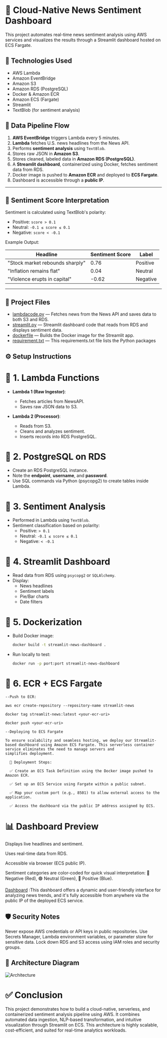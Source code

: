 # 📰 Cloud-Native News Sentiment Dashboard

This project automates real-time news sentiment analysis using AWS services and visualizes the results through a Streamlit dashboard hosted on ECS Fargate.

## 🔧 Technologies Used

- AWS Lambda  
- Amazon EventBridge  
- Amazon S3  
- Amazon RDS (PostgreSQL)  
- Docker & Amazon ECR  
- Amazon ECS (Fargate)  
- Streamlit  
- TextBlob (for sentiment analysis)

## 🔄 Data Pipeline Flow

1. **AWS EventBridge** triggers Lambda every 5 minutes.
2. **Lambda** fetches U.S. news headlines from the News API.
3. Performs **sentiment analysis** using `TextBlob`.
4. Stores raw JSON in **Amazon S3**.
5. Stores cleaned, labeled data in **Amazon RDS (PostgreSQL)**.
6. A **Streamlit dashboard**, containerized using Docker, fetches sentiment data from RDS.
7. Docker image is pushed to **Amazon ECR** and deployed to **ECS Fargate**.
8. Dashboard is accessible through a **public IP**.

---

## 🧠 Sentiment Score Interpretation

Sentiment is calculated using TextBlob's polarity:

- Positive: `score > 0.1`  
- Neutral: `-0.1 ≤ score ≤ 0.1`  
- Negative: `score < -0.1`

Example Output:

| Headline                                | Sentiment Score | Label     |
|-----------------------------------------|------------------|-----------|
| "Stock market rebounds sharply"         | 0.76             | Positive  |
| "Inflation remains flat"                | 0.04             | Neutral   |
| "Violence erupts in capital"            | -0.62            | Negative  |

---


## 📂 Project Files

- [lambdacode.py](lambdacode.py) — Fetches news from the News API and saves data to both S3 and RDS.
- [streamlit.py](streamlit.py) — Streamlit dashboard code that reads from RDS and displays sentiment data.
- [dockerfile](dockerfile) —  Builds the Docker image for the Streamlit app.
- [requirement.txt](requirement.txt) — This requirements.txt file lists the Python packages



## ⚙️ Setup Instructions

# 🔹 1. Lambda Functions

- **Lambda 1 (Raw Ingestor)**:
  - Fetches articles from NewsAPI.
  - Saves raw JSON data to S3.

- **Lambda 2 (Processor)**:
  - Reads from S3.
  - Cleans and analyzes sentiment.
  - Inserts records into RDS PostgreSQL.

# 🔹 2. PostgreSQL on RDS

- Create an RDS PostgreSQL instance.
- Note the **endpoint**, **username**, and **password**.
- Use SQL commands via Python (psycopg2) to create tables inside Lambda.

# 🔹 3. Sentiment Analysis

- Performed in Lambda using `TextBlob`.
- Sentiment classification based on polarity:
  - Positive: `> 0.1`
  - Neutral: `-0.1 ≤ score ≤ 0.1`
  - Negative: `< -0.1`

# 🔹 4. Streamlit Dashboard

- Read data from RDS using `psycopg2` or `SQLAlchemy`.
- Display:
  - News headlines
  - Sentiment labels
  - Pie/Bar charts
  - Date filters

# 🔹 5. Dockerization

- Build Docker image:

  ```bash
  docker build -t streamlit-news-dashboard .
  
- Run locally to test:

  ```bash
  docker run -p port:port streamlit-news-dashboard

# 🔹 6. ECR + ECS Fargate
  
    --Push to ECR:
    
    aws ecr create-repository --repository-name streamlit-news
    
    docker tag streamlit-news:latest <your-ecr-uri>
    
    docker push <your-ecr-uri>
    
    --Deploying to ECS Fargate
      
    To ensure scalability and seamless hosting, we deploy our Streamlit-based dashboard using Amazon ECS Fargate. This serverless container service eliminates the need to manage servers and 
    simplifies deployment.
      
      🚀 Deployment Steps:
      
      ✅ Create an ECS Task Definition using the Docker image pushed to Amazon ECR.
      
      ✅ Set up an ECS Service using Fargate within a public subnet.
      
      ✅ Map your custom port (e.g., 8501) to allow external access to the application.
      
      ✅ Access the dashboard via the public IP address assigned by ECS.


# 📊 Dashboard Preview
  
  Displays live headlines and sentiment.
  
  Uses real-time data from RDS.
  
  Accessible via browser (ECS public IP).
  
  Sentiment categories are color-coded for quick visual interpretation:
     🔴 Negative (Red), 🟢 Neutral (Green), 🔵 Positive (Blue).

 [Dashboard](dashboard.png) :This dashboard offers a dynamic and user-friendly interface for analyzing news trends, and it's fully accessible from anywhere via the public IP of the deployed 
 ECS service.



## 🛡️ Security Notes

Never expose AWS credentials or API keys in public repositories.
Use Secrets Manager, Lambda environment variables, or parameter store for sensitive data.
Lock down RDS and S3 access using IAM roles and security groups.


## 📐 Architecture Diagram

![Architecture](architecture.png)


# ✅ Conclusion

This project demonstrates how to build a cloud-native, serverless, and containerized sentiment analysis pipeline using AWS. It combines automated data ingestion, NLP-based transformation, and intuitive visualization through Streamlit on ECS. This architecture is highly scalable, cost-efficient, and suited for real-time analytics workloads.












